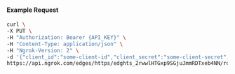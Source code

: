 <!-- Code generated for API Clients. DO NOT EDIT. -->

#### Example Request

```bash
curl \
-X PUT \
-H "Authorization: Bearer {API_KEY}" \
-H "Content-Type: application/json" \
-H "Ngrok-Version: 2" \
-d '{"client_id":"some-client-id","client_secret":"some-client-secret","enabled":true,"issuer":"https://accounts.google.com","scopes":["profile"]}' \
https://api.ngrok.com/edges/https/edghts_2rwwlHTGxp9SGjuJmmRDTxeb4NN/routes/edghtsrt_2rwwlKMva5LjkTdrEfSMeE99u2T/oidc
```
